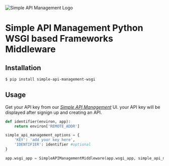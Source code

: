 ![Simple API Management Logo](https://storage.googleapis.com/simple-api-management-assets/logo.svg) 
# Simple API Management Python WSGI based Frameworks Middleware

## Installation

```bash
$ pip install simple-api-management-wsgi
```

## Usage

Get your API key from our [_Simple API Management_](https://www.simpleapimanagement.com/) UI. your API key will be displayed after signign up and creating an API.

```python
def identifier(environ, app):
    return environ['REMOTE_ADDR']

simple_api_management_options = {
    'KEY': 'add your key here',
    'IDENTIFIER': identifier #optional
}

app.wsgi_app = SimpleAPIManagementMiddleware(app.wsgi_app, simple_api_management_options)
```

